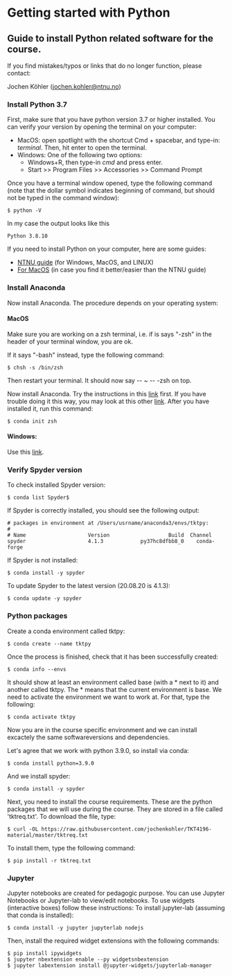# Getting started with Python

## Guide to install Python related software for the course.

If you find mistakes/typos or links that do no longer function, please contact: 

Jochen Köhler (jochen.kohler@ntnu.no)

### Install Python 3.7

First, make sure that you have python version 3.7 or higher installed. You can verify your version by opening the terminal on your computer:

+ MacOS: open spotlight with the shortcut Cmd + spacebar, and type-in: *terminal*. Then, hit enter to open the terminal.
+ Windows: One of the following two options: 
    - Windows+R, then type-in *cmd* and press enter.
    - Start >> Program Files >> Accessories >> Command Prompt

Once you have a terminal window opened, type the following command (note that the dollar symbol indicates beginning of command, but should not be typed in the command window):
```
$ python -V
```

In my case the output looks like this
```
Python 3.8.10
```

If you need to install Python on your computer, here are some guides:
+ [NTNU guide](https://innsida.ntnu.no/wiki/-/wiki/English/Installing+Python#section-Installing+Python-Install+the+latest+version+of+Python) (for Windows, MacOS, and LINUX)
+ [For MacOS](https://opensource.com/article/19/5/python-3-default-mac) (in case you find it better/easier than the NTNU guide)

### Install Anaconda
Now install Anaconda.  The procedure depends on your operating system:

#### MacOS

Make sure you are working on a zsh terminal, i.e. if is says "-zsh" in the header of your terminal window, you are ok. 

If it says "-bash" instead, type the following command:
```
$ chsh -s /bin/zsh
```
Then restart your terminal. It should now say -- ~ -- -zsh on top. 

Now install Anaconda. Try the instructions in this [link](https://towardsdatascience.com/how-to-successfully-install-anaconda-on-a-mac-and-actually-get-it-to-work-53ce18025f97) first. If you have trouble doing it this way, you may look at this other [link](https://docs.anaconda.com/anaconda/install/mac-os/#macos-graphical-install). 
After you have installed it, run this command: 
```
$ conda init zsh
```

#### Windows: 
Use this [link](https://docs.anaconda.com/anaconda/install/windows/).

### Verify Spyder version

To check installed Spyder version:
```
$ conda list Spyder$
```
If Spyder is correctly installed, you should see the following output:
```
# packages in environment at /Users/usrname/anaconda3/envs/tktpy:
#
# Name                    Version                   Build  Channel
spyder                    4.1.3            py37hc8dfbb8_0    conda-forge
```

If Spyder is not installed:
```
$ conda install -y spyder
```
To update Spyder to the latest version (20.08.20 is 4.1.3):
```
$ conda update -y spyder
```

### Python packages

Create a conda environment called tktpy: 
```
$ conda create --name tktpy
```

Once the process is finished, check that it has been successfully created:
```
$ conda info --envs
```

It should show at least an environment called base (with a * next to it) and another called tktpy. The * means that the current environment is base. We need to activate the environment we want to work at. For that, type the following:
```
$ conda activate tktpy
```
Now you are in the course specific environment and we can install excactely the same softwareversions and dependencies.

Let's agree that we work with python 3.9.0, so install via conda:
```
$ conda install python=3.9.0
```
And we install spyder:
```
$ conda install -y spyder
```
Next, you need to install the course requirements. These are the python packages that we will use during the course. They are stored in a file called 'tktreq.txt'. To download the file, type:
```
$ curl -OL https://raw.githubusercontent.com/jochenkohler/TKT4196-material/master/tktreq.txt
```

To install them, type the following command:
```
$ pip install -r tktreq.txt 
```

### Jupyter

Jupyter notebooks are created for pedagogic purpose. You can use Jupyter Notebooks or Jupyter-lab to view/edit notebooks. To use widgets (interactive boxes) follow these instructions:
To install jupyter-lab (assuming that conda is installed): 
```
$ conda install -y jupyter jupyterlab nodejs
```

Then, install the required widget extensions with the following commands:
```
$ pip install ipywidgets
$ jupyter nbextension enable --py widgetsnbextension
$ jupyter labextension install @jupyter-widgets/jupyterlab-manager
```

